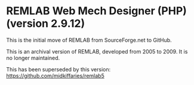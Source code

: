 # REMLAB Web Mech Designer (PHP) (version 2.9.12)

This is the initial move of REMLAB from SourceForge.net to GitHub.

This is an archival version of REMLAB, developed from 2005 to 2009.  It is no longer maintained.

This has been superseded by this version: https://github.com/midkiffaries/remlab5 
